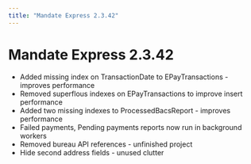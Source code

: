 ```yaml
---
title: "Mandate Express 2.3.42"
---
```


# Mandate Express 2.3.42

- Added missing index on TransactionDate to EPayTransactions - improves performance
- Removed superflous indexes on EPayTransactions to improve insert performance
- Added two missing indexes to ProcessedBacsReport - improves performance
- Failed payments, Pending payments reports now run in background workers
- Removed bureau API references - unfinished project
- Hide second address fields - unused clutter
